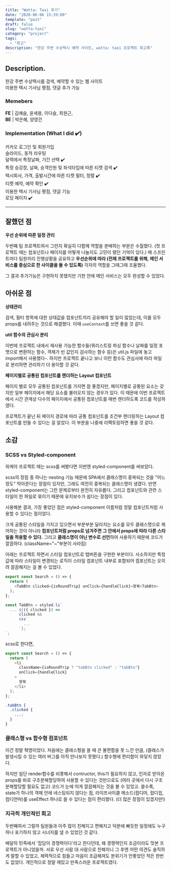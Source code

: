 ```yaml
---
title: "Watta: Taxi 후기"
date: "2020-06-06 15:39:00"
template: "post"
draft: false
slug: "watta-taxi"
category: "project"
tags:
  - "회고"
description: "한강 주변 수상택시 예약 사이트, watta: taxi 프로젝트 회고록"
---
```


## Description.

한강 주변 수상택시를 검색, 예약할 수 있는 웹 사이트  
이용한 택시 기사님 평점, 댓글 추가 가능

### Memebers

**FE** | 김예슬, 윤세용, 이다슬, 최원근,  
**BE** | 박은혜, 양영건

### Implementation (What I did ✔️)

카카오 로그인 및 회원가입  
슬라이드, 동적 라우팅  
달력에서 특정날짜, 기간 선택 ✔️  
특정 승강장, 날짜, 승객인원 및 좌석타입에 따른 티켓 검색 ✔️  
택시회사, 가격, 출발시간에 따른 티켓 필터, 정렬 ✔️  
티켓 예약, 예약 확인 ✔️  
이용한 택시 기사님 평점, 댓글 기능  
로딩 페이지 ✔️

---

## 잘했던 점

**우선 순위에 따른 일정 관리**

두번째 팀 프로젝트여서 그런지 확실히 다함께 역할을 분배하는 부분은 수월했다. (첫 프로젝트 때는 컴포넌트나 페이지를 어떻게 나눌지도 고민이 됐던 기억이 있다.)
매 스프린트마다 팀원끼리 진행상황을 공유하고 **우선순위에 따라 (전체 프로젝트를 위해, 메인 서비스를 중심으로 한 사이클을 돌 수 있도록)** 각자의 역할을 그때그때 조율했다.

그 결과 추가기능은 구현하지 못했지만 기한 안에 메인 서비스는 모두 완성할 수 있었다.

## 아쉬운 점

**상태관리**

검색, 필터 항목에 대한 상태값을 컴포넌트끼리 공유해야 할 일이 많았는데, 이를 모두 props를 내려주는 것으로 해결했다. 이때 `useContext`를 쓰면 좋을 것 같다.

**util 함수의 관심사 분리**

이번에 프로젝트 내에서 재사용 가능한 함수들(쿼리스트링 파싱 함수나 날짜를 일정 포맷으로 변환하는 함수, 객체가 빈 값인지 검사하는 함수 등)은 util.js 파일에 놓고 import해서 사용했다-. 하지만 프로젝트 끝나고 보니 이런 함수도 관심사에 따라 파일로 분리하면 관리하기 더 용이할 것 같다.

**페이지별로 공통된 컴포넌트를 렌더하는 Layout 컴포넌트**

페이지 별로 모두 공통된 컴포넌트를 가지면 참 좋겠지만, 페이지별로 공통된 요소는 갖지만 일부 페이지에서 해당 요소를 불러오지 않는 경우가 있다. 이 때문에 이번 프로젝트에서 시간 관계상 다수의 페이지에서 공통된 컴포넌트를 매번 렌더하도록 코드를 작성하였다.

프로젝트가 끝난 뒤 페이지 경로에 따라 공통 컴포넌트를 조건부 렌더링하는 Layout 컴포넌트를 만들 수 있다는 걸 알았다. 이 부분을 나중에 리팩토링하면 좋을 것 같다.

## 소감

### SCSS vs Styled-component

위케아 프로젝트 때는 scss를 써봤다면 이번엔 styled-component를 써보았다.

scss의 장점 중 하나는 nesting 기능 때문에 SPA에서 클래스명이 중복되는 것을 "어느 정도" 막아준다는 장점이 있지만, 그래도 여전히 중복되는 클래스명이 생겼다. 반면 styled-component는 그런 문제로부터 완전히 자유롭다. 그리고 컴포넌트와 관련 스타일이 한 파일로 묶이기 때문에 유지보수가 쉽다는 장점이 있다.

사용해본 결과, 가장 좋았던 점은 styled-component 이름처럼 정말 컴포넌트처럼 사용할 수 있다는 점이었다.

크게 공통된 스타일을 가지고 있으면서 부분부분 달라지는 요소를 모두 클래스명으로 제어하는 것이 아니라 **컴포넌트처럼 props로 넘겨주면 그 안에서 props에 따라 다른 스타일을 적용할 수 있다.** 그리고 **클래스명이 아닌 변수로 선언**하여 사용하기 때문에 코드가 깔끔하다. (className="~"부분이 사라짐)

아래는 프로젝트 하면서 스타일 컴포넌트로 탭버튼을 구현한 부분이다. 사소하지만 특정값에 따라 스타일이 변경되는 로직이 스타일 컴포넌트 내부로 포함되어 컴포넌트는 오히려 깔끔해지는 걸 볼 수 있었다.

```js
export const Search = () => {
  return (
    <TabBtn clicked={isRoundTrip} onClick={handleClick}>왕복<TabBtn>
  );
};

const TabBtn = styled.li`
  ... ${({ clicked }) =>
      clicked &&
      css`
        ...
      `};
`;
```

scss로 한다면,

```js
export const Search = () => {
  return (
    <li
      className={isRoundTrip ? "tabBtn clicked" : "tabBtn"}
      onClick={handleClick}
    >
      왕복
    </li>
  );
};
```

```scss
.tabBtn {
  .clicked {
    ...;
  }
}
```

### 클래스형 vs 함수형 컴포넌트

이건 정말 혁명이었다. 처음에는 클래스형을 쓸 때 큰 불편함을 못 느낀 만큼, (클래스가 발생시킬 수 있는 여러 버그를 아직 만나보지 못했다.) 함수형에 편리함이 와닿지 않았다.

하지만 일단 render함수를 비롯해서 contructor, this가 필요하지 않고, 인자로 받아온 props를 바로 구조분해할당하여 사용할 수 있다는 것만으로도 (여러 곳에서 다시 구조분해할당할 필요도 없고) 코드가 눈에 띄게 깔끔해지는 것을 볼 수 있었고. 쓸수록, state가 하나의 객체 안에 네스팅되지 않다는 점, 라이프사이클 메소드(컴디마, 컴디업, 컴디언마)를 useEffect 하나로 쓸 수 있다는 점이 편리했다. (더 많은 장점이 있겠지만!)

### 지극히 개인적인 회고

두번째여서 그럴까 팀원들과 아주 많이 친해지고 편해지고 덕분에 빠듯한 일정에도 누구하나 포기하지 않고 시너지를 낼 수 있었던 것 같다.

배달의 민족에서 '잡담이 경쟁력이다'라고 한다던데, 왜 경쟁력인지 조금이라도 맛본 프로젝트가 아니었을까. 서로 우선 사람 대 사람으로 친해지니 그 후엔 어떤 의견도 솔직하게 말할 수 있었고, 체력적으로 힘들고 마음이 조급해져도 분위기가 안좋았던 적은 한번도 없었다. 개인적으로 정말 재밌고 만족스러운 프로젝트였다.
